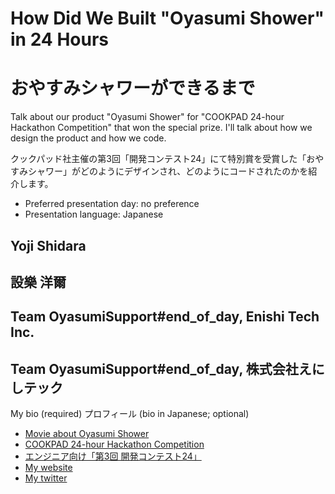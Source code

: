 # How Did We Built "Oyasumi Shower" in 24 Hours
# おやすみシャワーができるまで

Talk about our product "Oyasumi Shower" for "COOKPAD 24-hour Hackathon Competition" that won the special prize. I'll talk about how we design the product and how we code.

クックパッド社主催の第3回「開発コンテスト24」にて特別賞を受賞した「おやすみシャワー」がどのようにデザインされ、どのようにコードされたのかを紹介します。

- Preferred presentation day: no preference
- Presentation language: Japanese

## Yoji Shidara
## 設樂 洋爾

## Team OyasumiSupport#end_of_day, Enishi Tech Inc.
## Team OyasumiSupport#end_of_day, 株式会社えにしテック

My bio (required)
プロフィール (bio in Japanese; optional)

- [Movie about Oyasumi Shower](https://vimeo.com/42050759)
- [COOKPAD 24-hour Hackathon Competition](http://info.cookpad.com/24contest3_en)
- [エンジニア向け「第3回 開発コンテスト24」](http://info.cookpad.com/24contest3)
- [My website](http://darashi.net)
- [My twitter](https://twitter.com/#!/darashi)
